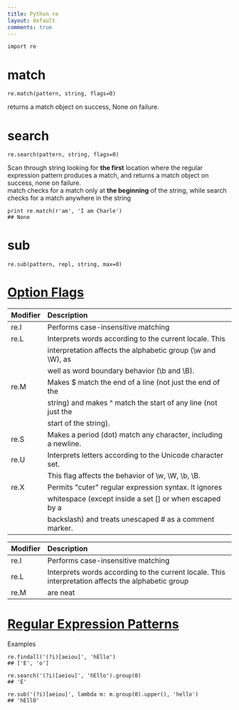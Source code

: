 ```yaml
---
title: Python re
layout: default
comments: true
---
```


    import re

<!--more-->

# match

    re.match(pattern, string, flags=0)

returns a match object on success, None on failure.   

# search

    re.search(pattern, string, flags=0)

Scan through string looking for **the first** location where the regular expression pattern produces a match, and returns a match object on success, none on failure.  
match checks for a match only at **the beginning** of the string, while search checks for a match anywhere in the string

    print re.match(r'am', 'I am Charle')
    ## None

# sub

    re.sub(pattern, repl, string, max=0)

# [Option Flags](https://www.tutorialspoint.com/python/python_reg_expressions.htm)
| Modifier      | Description                                                   |
|:------------- |:--------------------------------------------------------------|
| re.I          | Performs case-insensitive matching                            |
| re.L          | Interprets words according to the current locale. This        |
|               | interpretation affects the alphabetic group (\w and \W), as   |
|               | well as word boundary behavior (\b and \B).                   |
| re.M          | Makes $ match the end of a line (not just the end of the      |
|               | string) and makes ^ match the start of any line (not just the |
|               | start of the string).                                         |
| re.S          | Makes a period (dot) match any character, including a newline.|
| re.U          | Interprets letters according to the Unicode character set.    |
|               | This flag affects the behavior of \w, \W, \b, \B.             |
| re.X          | Permits "cuter" regular expression syntax. It ignores         |
|               | whitespace (except inside a set [] or when escaped by a       |
|               | backslash) and treats unescaped # as a comment marker.        |

| Modifier      | Description                        |
|:------------- |:-----------------------------------|
| re.I          | Performs case-insensitive matching |
| re.L          | Interprets words according to the current locale. This interpretation affects the alphabetic group |
| re.M          | are neat                           |

# [Regular Expression Patterns](https://www.tutorialspoint.com/python/python_reg_expressions.htm)

Examples  

    re.findall('(?i)[aeiou]', 'hEllo')
    ## ['E', 'o']

    re.search('(?i)[aeiou]', 'hEllo').group(0)
    ## 'E'

    re.sub('(?i)[aeiou]', lambda m: m.group(0).upper(), 'hello')
    ## 'hEllO'
